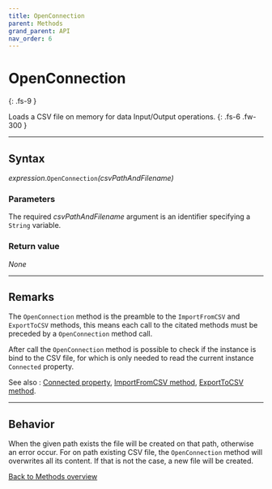 ```yaml
---
title: OpenConnection
parent: Methods
grand_parent: API
nav_order: 6
---
```


# OpenConnection
{: .fs-9 }

Loads a CSV file on memory for data Input/Output operations.
{: .fs-6 .fw-300 }

---

## Syntax

*expression*.`OpenConnection`*(csvPathAndFilename)*

### Parameters

The required *csvPathAndFilename* argument is an identifier specifying a `String` variable.

### Return value

_None_

---

## Remarks

The `OpenConnection` method is the preamble to the `ImportFromCSV` and `ExportToCSV` methods, this means each call to the citated methods must be preceded by a `OpenConnection` method call.

After call the `OpenConnection` method is possible to check if the instance is bind to the CSV file, for which is only needed to read the current instance `Connected` property.

See also
: [Connected property](https://ws-garcia.github.io/VBA-CSV-interface/api/properties/connected.html), [ImportFromCSV method](https://ws-garcia.github.io/VBA-CSV-interface/api/methods/importfromcsv.html), [ExportToCSV method](https://ws-garcia.github.io/VBA-CSV-interface/api/methods/exporttocsv.html).

---

## Behavior

When the given path exists the file will be created on that path, otherwise an error occur. For on path existing CSV file, the `OpenConnection` method will overwrites all its content. If that is not the case, a new file will be created.

[Back to Methods overview](https://ws-garcia.github.io/VBA-CSV-interface/api/methods/)